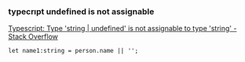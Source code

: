 ### typecrıpt undefined is not assignable


[Typescript: Type 'string | undefined' is not assignable to type 'string' - Stack Overflow](https://stackoverflow.com/questions/54496398/typescript-type-string-undefined-is-not-assignable-to-type-string "Typescript: Type 'string | undefined' is not assignable to type 'string' - Stack Overflow")




```
let name1:string = person.name || '';

```
